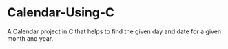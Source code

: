 # Calendar-Using-C
A Calendar project in C that helps to find the given day and date for a given month and year.
